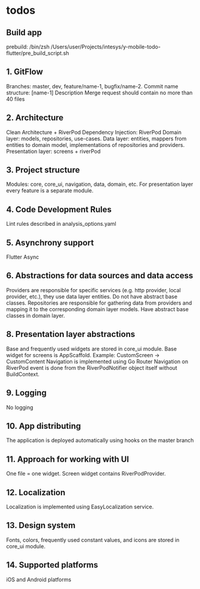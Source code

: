 # todos

##  Build app
prebuild: /bin/zsh /Users/user/Projects/intesys/y-mobile-todo-flutter/pre_build_script.sh

## 1. GitFlow
Branches: master, dev, feature/name-1, bugfix/name-2.
Commit name structure: [name-1] Description
Merge request should contain no more than 40 files

## 2. Architecture
Clean Architecture + RiverPod
Dependency Injection: RiverPod
Domain layer: models, repositories, use-cases.
Data layer: entities, mappers from entities to domain model, implementations of repositories and providers.
Presentation layer: screens + riverPod

## 3. Project structure
Modules: core, core_ui, navigation, data, domain, etc.
For presentation layer every feature is a separate module.

## 4. Code Development Rules
Lint rules described in analysis_options.yaml

## 5. Asynchrony support
Flutter Async

## 6. Abstractions for data sources and data access
Providers are responsible for specific services (e.g. http provider, local provider, etc.),
they use data layer entities. Do not have abstract base classes.
Repositories are responsible for gathering data from providers
and mapping it to the corresponding domain layer models. Have abstract base classes in domain layer.

## 8. Presentation layer abstractions
Base and frequently used widgets are stored in core_ui module.
Base widget for screens is AppScaffold.
Example: CustomScreen -> CustomContent
Navigation is implemented using Go Router
Navigation on RiverPod event is done from the RiverPodNotifier object itself 
without BuildContext.

## 9. Logging
No logging

## 10. App distributing
The application is deployed automatically using hooks on the master branch


## 11. Approach for working with UI
One file = one widget.
Screen widget contains RiverPodProvider.

## 12. Localization
Localization is implemented using EasyLocalization service.

## 13. Design system
Fonts, colors, frequently used constant values, and icons are stored in core_ui module.

## 14. Supported platforms
iOS and Android platforms
